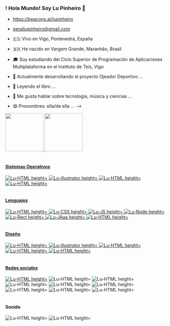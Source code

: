 ### ! Hola Mundo! Soy Lu Pinheiro 👋
- https://beacons.ai/lupinheiro
- gerallupinheiro@gmail.com

- 🇪🇸 Vivo en Vigo, Pontevedra, España
- 🇧🇷 He nacido en Vargem Grande, Maranhão, Brasil
- 🎓 Soy estudiando del Ciclo Superior de Programación de Aplicaciones Multiplataforma en el Instituto de Teis, Vigo
- 🔭 Actualmente desarrollando el proyecto Ojeador Deportivo ...
- 🌱 Leyendo el libro ...
- 💬 Me gusta hablar sobre tecnología, música y ciencias ...
- 😄 Pronombres: ella/de ella ...
-->

<div>
 
  <a href="https://beacons.ai/lupinheiro">
    <img  height="120em" src= "https://github-readme-stats.vercel.app/api?username=lucpinheiro&show_icons=true&theme=highcontrast&include_all_commits=true&count_private=true"/>
    <img  height="120em" src= "https://github-readme-stats.vercel.app/api/top-langs/?username=lucpinheiro&layout=compact&langs_count=16&theme=highcontrast"/>                       
</div>

  <div style= "display: inline_block"><br>
     <h4> Sistemas Operativos </h4>
     <img aling="center" alt="Lu-HTML height="30" src="https://img.shields.io/badge/Ubuntu-E95420?style=for-the-badge&logo=ubuntu&logoColor=white"/>
     <img aling="center" alt="Lu-illustrator height="30" src="https://img.shields.io/badge/iOS-000000?style=for-the-badge&logo=ios&logoColor=white"/>  
    <img aling="center" alt="Lu-HTML height="30" src="https://img.shields.io/badge/Windows-0078D6?style=for-the-badge&logo=windows&logoColor=white"/> 
    <img aling="center" alt="Lu-HTML height="30" src="https://img.shields.io/badge/Android-3DDC84?style=for-the-badge&logo=android&logoColor=white"/>  

</div>
                                                                                                       
<div style= "display: inline_block"><br>
  <h4> Lenguajes </h4>
    <img aling="center" alt="Lu-HTML height="30" src="https://img.shields.io/badge/HTML5-E34F26?style=for-the-badge&logo=html5&logoColor=white"/>
    <img aling="center" alt="Lu-CSS height="30" src="https://img.shields.io/badge/CSS3-1572B6?style=for-the-badge&logo=css3&logoColor=white"/>
    <img aling="center" alt="Lu-JS height="30" src="https://img.shields.io/badge/JavaScript-323330?style=for-the-badge&logo=javascript&logoColor=F7DF1Ee"/>
    <img aling="center" alt="Lu-Node height="30" src="https://img.shields.io/badge/Node.js-43853D?style=for-the-badge&logo=node.js&logoColor=white"/>
    <img aling="center" alt="Lu-Rect height="30" src="https://img.shields.io/badge/React-20232A?style=for-the-badge&logo=react&logoColor=61DAFB"/>
    <img aling="center" alt="Lu-JAaa height="30" src="https://img.shields.io/badge/Java-ED8B00?style=for-the-badge&logo=java&logoColor=white"/>
      <img aling="center" alt="Lu-HTML height="30" src="https://img.shields.io/badge/MySQL-00000F?style=for-the-badge&logo=mysql&logoColor=white"/>
    </div>
                                                                                                                                                 
<div style= "display: inline_block"><br>
     <h4> Diseño </h4>
     <img aling="center" alt="Lu-HTML height="30" src="https://aleen42.github.io/badges/src/photoshop.svg"/>
     <img aling="center" alt="Lu-illustrator height="30" src="https://aleen42.github.io/badges/src/illustrator.svg"/>  
    <img aling="center" alt="Lu-HTML height="30" src="https://aleen42.github.io/badges/src/premiere.svg"/> 
    <img aling="center" alt="Lu-HTML height="30" src="https://aleen42.github.io/badges/src/after_effects.svg"/>  
    <img aling="center" alt="Lu-HTML height="30" src="https://aleen42.github.io/badges/src/behance.svg"/>  
</div>
  
  <div style= "display: inline_block"><br>
     <h4> Redes sociales </h4>
    <a href="https://www.github.com/LucPinheiro" target="_blank"> <img aling="center" alt="Lu-HTML height="30" src="https://img.shields.io/badge/GitHub-100000?style=for-the-badge&logo=github&logoColor=white" target="_blank"></a>
    <img aling="center" alt="Lu-HTML height="30" src="https://img.shields.io/badge/GitLab-330F63?style=for-the-badge&logo=gitlab&logoColor=white"/>
    <img aling="center" alt="Lu-HTML height="30" src="https://img.shields.io/badge/Stack_Overflow-FE7A16?style=for-the-badge&logo=stack-overflow&logoColor=white"/>
     <img aling="center" alt="Lu-HTML height="30" src="https://img.shields.io/badge/LinkedIn-0077B5?style=for-the-badge&logo=linkedin&logoColor=white"/>
    <img aling="center" alt="Lu-HTML height="30" src="https://img.shields.io/badge/Twitter-1DA1F2?style=for-the-badge&logo=twitter&logoColor=white"/>
   <img aling="center" alt="Lu-HTML height="30" src="https://img.shields.io/badge/Facebook-1877F2?style=for-the-badge&logo=facebook&logoColor=white"/> 
     <img aling="center" alt="Lu-HTML height="30" src="https://img.shields.io/badge/Instagram-E4405F?style=for-the-badge&logo=instagram&logoColor=white"/>
   <img aling="center" alt="Lu-HTML height="30" src="https://img.shields.io/badge/YouTube-FF0000?style=for-the-badge&logo=youtube&logoColor=white"/>  
    <img aling="center" alt="Lu-HTML height="30" src="https://img.shields.io/badge/Twitch-9146FF?style=for-the-badge&logo=twitch&logoColor=white"/>                                     </div>                                  

 <div style= "display: inline_block"><br>
     <h4> Sonido </h4> 
    <img aling="center" alt="Lu-HTML height="30" src="https://img.shields.io/badge/Spotify-1ED760?&style=for-the-badge&logo=spotify&logoColor=whit"/>  
    <img aling="center" alt="Lu-HTML height="30" src="https://img.shields.io/badge/SoundCloud-FF3300?style=for-the-badge&logo=soundcloud&logoColor=white"/>
    </div>   
                                                                                                        

                                
	
                                                                                                                                               
                                                                                                                                                
                                                                                                                                               
                  
